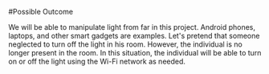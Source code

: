 #Possible Outcome

We will be able to manipulate light from far in this project. Android phones, laptops, and other
smart gadgets are examples. Let's pretend that someone neglected to turn off the light in his
room. However, the individual is no longer present in the room. In this situation, the individual
will be able to turn on or off the light using the Wi-Fi network as needed.

